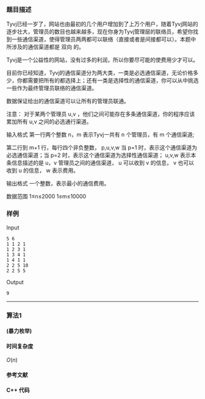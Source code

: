 ### 题目描述

Tyvj已经一岁了，网站也由最初的几个用户增加到了上万个用户，随着Tyvj网站的逐步壮大，管理员的数目也越来越多，现在你身为Tyvj管理层的联络员，希望你找到一些通信渠道，使得管理员两两都可以联络（直接或者是间接都可以）。本题中所涉及的通信渠道都是 双向 的。

Tyvj是一个公益性的网站，没有过多的利润，所以你要尽可能的使费用少才可以。

目前你已经知道，Tyvj的通信渠道分为两大类，一类是必选通信渠道，无论价格多少，你都需要把所有的都选择上；还有一类是选择性的通信渠道，你可以从中挑选一些作为最终管理员联络的通信渠道。

数据保证给出的通信渠道可以让所有的管理员联通。

注意： 对于某两个管理员  u,v ，他们之间可能存在多条通信渠道，你的程序应该累加所有  u,v  之间的必选通行渠道。

输入格式
第一行两个整数  n，m  表示Tyvj一共有  n  个管理员，有  m  个通信渠道;

第二行到  m+1  行，每行四个非负整数， p,u,v,w  当  p=1  时，表示这个通信渠道为必选通信渠道；当  p=2  时，表示这个通信渠道为选择性通信渠道； u,v,w  表示本条信息描述的是  u，v  管理员之间的通信渠道， u  可以收到  v  的信息， v  也可以收到  u  的信息， w  表示费用。

输出格式
一个整数，表示最小的通信费用。

数据范围
1≤n≤2000 
1≤m≤10000

### 样例

Input

```
5 6
1 1 2 1
1 2 3 1
1 3 4 1
1 4 1 1
2 2 5 10
2 2 5 5
```

Output

```
9
```

----------

### 算法1
#### (暴力枚举)


#### 时间复杂度

$O(n)$

#### 参考文献

#### C++ 代码

``` cpp

```